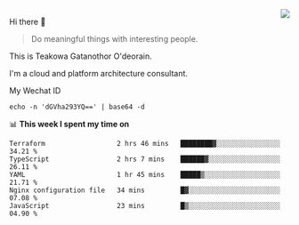 <img align="right" src="https://github-readme-stats.vercel.app/api?username=Teakowa&show_icons=true&icon_color=2f80ed&text_color=718096&bg_color=ffffff&hide_title=true" />

Hi there 👋

> Do meaningful things with interesting people.

This is Teakowa Gatanothor O'deorain.

I'm a cloud and platform architecture consultant.

My Wechat ID

```
echo -n 'dGVha293YQ==' | base64 -d
```

📊 **This week I spent my time on**
<!--START_SECTION:waka-->
```text
Terraform                  2 hrs 46 mins   ████████▓░░░░░░░░░░░░░░░░   34.21 % 
TypeScript                 2 hrs 7 mins    ██████▓░░░░░░░░░░░░░░░░░░   26.11 % 
YAML                       1 hr 45 mins    █████▒░░░░░░░░░░░░░░░░░░░   21.71 % 
Nginx configuration file   34 mins         █▓░░░░░░░░░░░░░░░░░░░░░░░   07.08 % 
JavaScript                 23 mins         █▒░░░░░░░░░░░░░░░░░░░░░░░   04.90 % 
```
<!--END_SECTION:waka-->
